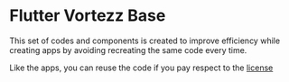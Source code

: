 # Flutter Vortezz Base

This set of codes and components is created to improve efficiency while creating apps by avoiding recreating the same
code every time.

Like the apps, you can reuse the code if you pay respect to the [license](LICENSE.md)